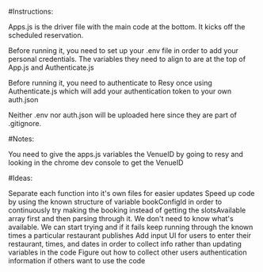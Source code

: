 #Instructions:

Apps.js is the driver file with the main code at the bottom. It kicks off the scheduled reservation.

Before running it, you need to set up your .env file in order to add your personal credentials. The variables they need to align to are at the top of App.js and Authenticate.js

Before running it, you need to authenticate to Resy once using Authenticate.js which will add your authentication token to your own auth.json

Neither .env nor auth.json will be uploaded here since they are part of .gitignore.

#Notes:

You need to give the apps.js variables the VenueID by going to resy and looking in the chrome dev console to get the VenueID

#Ideas:

Separate each function into it's own files for easier updates
Speed up code by using the known structure of variable bookConfigId in order to continuously try making the booking instead of getting the slotsAvailable array first and then parsing through it. We don't need to know what's available. We can start trying and if it fails keep running through the known times a particular restaurant publishes
Add input UI for users to enter their restaurant, times, and dates in order to collect info rather than updating variables in the code
Figure out how to collect other users authentication information if others want to use the code

